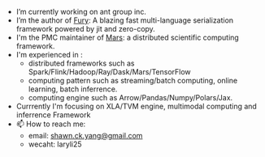 

- I’m currently working on ant group inc.
- I’m the author of [Fury](https://github.com/alipay/fury): A blazing fast multi-language serialization framework powered by jit and zero-copy.
- I'm the PMC maintainer of [Mars](https://github.com/mars-project/mars): a distributed scientific computing framework.
- I'm experienced in :
  - distributed frameworks such as Spark/Flink/Hadoop/Ray/Dask/Mars/TensorFlow
  - computing pattern such as streaming/batch computing, online learning, batch inferrence.
  - computing engine such as Arrow/Pandas/Numpy/Polars/Jax.
- Currrently I'm focusing on XLA/TVM engine, multimodal computing and inferrence Framework
- 📫 How to reach me:
  - email: shawn.ck.yang@gmail.com
  - wecaht: laryli25  
